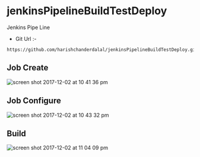 # jenkinsPipelineBuildTestDeploy
Jenkins Pipe Line
- Git Url :-
```
https://github.com/harishchanderdalal/jenkinsPipelineBuildTestDeploy.git
```
## Job Create 
![screen shot 2017-12-02 at 10 41 36 pm](https://user-images.githubusercontent.com/22466745/33518101-6a27c258-d7b5-11e7-8458-6a9fb16d44e2.png)

## Job Configure
![screen shot 2017-12-02 at 10 43 32 pm](https://user-images.githubusercontent.com/22466745/33518113-a0dd8594-d7b5-11e7-9a1d-4b2575fe6c76.png)

## Build
![screen shot 2017-12-02 at 11 04 09 pm](https://user-images.githubusercontent.com/22466745/33518087-3469e4a2-d7b5-11e7-8fc0-3aaa9c423d8e.png)
